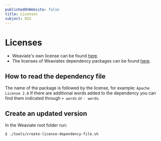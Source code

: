 ```yaml
---
publishedOnWebsite: false
title: Licenses
subject: OSS
---
```


# Licenses

- Weaviate's own license can be found [here](https://github.com/creativesoftwarefdn/weaviate/blob/develop/LICENSE.md).
- The licenses of Weaviates dependency packages can be found [here](https://github.com/creativesoftwarefdn/weaviate/blob/develop/LICENSE-DEPENDENCIES.md).

## How to read the dependency file

The name of the package is followed by the license, for example: `Apache License 2.0`
If there are additional words added to the dependency you can find them indicated through `+ words` or `- words`.

## Create an updated version

In the Weaviate root folder run:

```sh
$ ./tools/create-license-dependency-file.sh
```